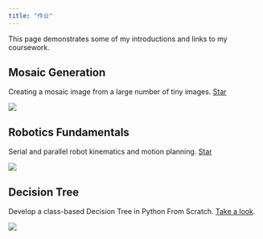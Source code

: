 ```yaml
---
title: "作业"
---
```


<script async defer src="https://buttons.github.io/buttons.js"></script>

This page demonstrates some of my introductions and links to my coursework.

## Mosaic Generation

Creating a mosaic image from a large number of tiny images.
<a class="github-button" href="https://github.com/jinhangzhu/mosaic-closest" data-icon="octicon-star" aria-label="Star jinhangzhu/mosaic-closest on GitHub">Star</a>

![](https://i.loli.net/2019/11/21/upRqJaciEmUL8S3.jpg)



## Robotics Fundamentals

Serial and parallel robot kinematics and motion planning.
<a class="github-button" href="https://github.com/jinhangzhu/robotics-fundamentals" data-icon="octicon-star" aria-label="Star jinhangzhu/robotics-fundamentals on GitHub">Star</a>

![](https://i.loli.net/2019/12/12/ml6pn21R3L47Pxb.gif)



## Decision Tree

Develop a class-based Decision Tree in Python From Scratch. [Take a look](../posts/decision-tree-in-python/).

![](https://i.loli.net/2020/04/27/O3WSP6axhVIyzRK.png)